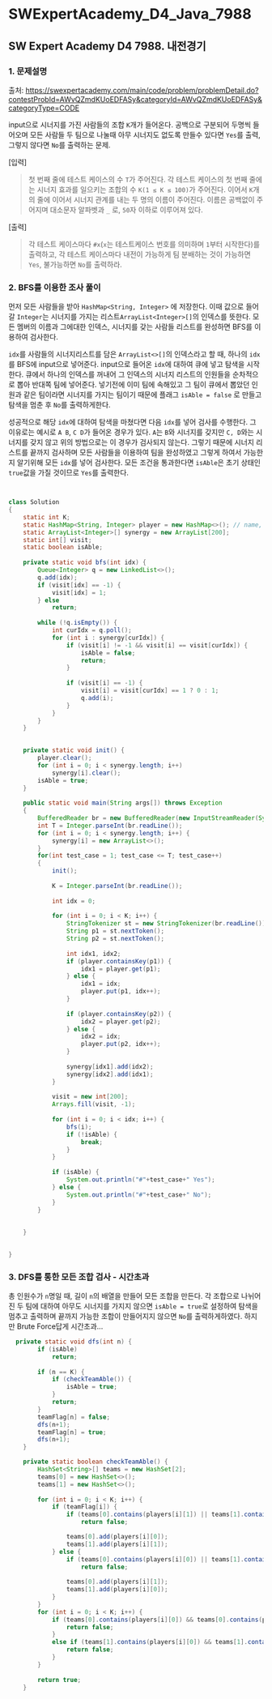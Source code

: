 # SWExpertAcademy_D4_Java_7988

## SW Expert Academy D4 7988. 내전경기

### 1. 문제설명

출처: https://swexpertacademy.com/main/code/problem/problemDetail.do?contestProbId=AWvQZmdKUoEDFASy&categoryId=AWvQZmdKUoEDFASy&categoryType=CODE

input으로 시너지를 가진 사람들의 조합 `K`개가 들어온다. 공백으로 구분되어 두명씩 들어오며 모든 사람들 두 팀으로 나눌때 아무 시너지도 없도록 만들수 있다면 `Yes`를 출력, 그렇지 않다면 `No`를 출력하는 문제.

[입력]
> 첫 번째 줄에 테스트 케이스의 수 `T`가 주어진다.
> 각 테스트 케이스의 첫 번째 줄에는 시너지 효과를 일으키는 조합의 수 `K(1 ≤ K ≤ 100)`가 주어진다.
> 이어서 `K`개의 줄에 이어서 시너지 관계를 내는 두 명의 이름이 주어진다.
> 이름은 공백없이 주어지며 대소문자 알파벳과 `_` 로, `50`자 이하로 이루어져 있다.

[출력]
> 각 테스트 케이스마다 `#x`(`x`는 테스트케이스 번호를 의미하며 `1`부터 시작한다)를 출력하고,
> 각 테스트 케이스마다 내전이 가능하게 팀 분배하는 것이 가능하면 `Yes`, 불가능하면 `No`를 출력하라.

### 2. BFS를 이용한 조사 풀이

먼저 모든 사람들을 받아 `HashMap<String, Integer>` 에 저장한다. 이때 값으로 들어갈 `Integer`는 시너지를 가지는 리스트`ArrayList<Integer>[]`의 인덱스를 뜻한다. 모든 멤버의 이름과 그에대한 인덱스, 시너지를 갖는 사람들 리스트를 완성하면 BFS를 이용하여 검사한다.

`idx`를 사람들의 시너지리스트를 담은 `ArrayList<>[]`의 인덱스라고 할 때, 하나의 `idx`를 BFS에 input으로 넣어준다. input으로 들어온 `idx`에 대하여 큐에 넣고 탐색을 시작한다. 큐에서 하나의 인덱스를 꺼내어 그 인덱스의 시너지 리스트의 인원들을 순차적으로 뽑아 반대쪽 팀에 넣어준다. 넣기전에 이미 팀에 속해있고 그 팀이 큐에서 뽑았던 인원과 같은 팀이라면 시너지를 가지는 팀이기 때문에 플래그 `isAble = false` 로 만들고 탐색을 멈춘 후 `No`를 출력하게한다.

성공적으로 해당 `idx`에 대하여 탐색을 마쳤다면 다음 `idx`를 넣어 검사를 수행한다. 그 이유로는 예시로 `A B`, `C D`가 들어온 경우가 있다. `A`는 `B`와 시너지를 갖지만 `C, D`와는 시너지를 갖지 않고 위의 방법으로는 이 경우가 검사되지 않는다. 그렇기 때문에 시너지 리스트를 끝까지 검사하며 모든 사람들을 이용하여 팀을 완성하였고 그렇게 하여서 가능한지 알기위해 모든 `idx`를 넣어 검사한다. 모든 조건을 통과한다면 `isAble`은 초기 상태인 `true`값을 가질 것이므로 `Yes`를 출력한다.

```java


class Solution
{
	static int K;
	static HashMap<String, Integer> player = new HashMap<>(); // name, idx
	static ArrayList<Integer>[] synergy = new ArrayList[200];
	static int[] visit;
	static boolean isAble;
	
	private static void bfs(int idx) {
		Queue<Integer> q = new LinkedList<>();
		q.add(idx);
		if (visit[idx] == -1) {
			visit[idx] = 1;
		} else 
			return;
		
		while (!q.isEmpty()) {
			int curIdx = q.poll();
			for (int i : synergy[curIdx]) {
				if (visit[i] != -1 && visit[i] == visit[curIdx]) {
					isAble = false;
					return;
				}
				
				if (visit[i] == -1) {
					visit[i] = visit[curIdx] == 1 ? 0 : 1;
					q.add(i);
				}
			}
		}
	}

	
	private static void init() {
		player.clear();
		for (int i = 0; i < synergy.length; i++)
			synergy[i].clear();
		isAble = true;
	}
	
	public static void main(String args[]) throws Exception
	{
		BufferedReader br = new BufferedReader(new InputStreamReader(System.in));
		int T = Integer.parseInt(br.readLine());
		for (int i = 0; i < synergy.length; i++) {
			synergy[i] = new ArrayList<>();
		}
		for(int test_case = 1; test_case <= T; test_case++)
		{
			init();
			
			K = Integer.parseInt(br.readLine());
			
			int idx = 0;
			
			for (int i = 0; i < K; i++) {
				StringTokenizer st = new StringTokenizer(br.readLine());
				String p1 = st.nextToken();
				String p2 = st.nextToken();
				
				int idx1, idx2;
				if (player.containsKey(p1)) {
					idx1 = player.get(p1);
				} else {
					idx1 = idx;
					player.put(p1, idx++);
				}
				
				if (player.containsKey(p2)) {
					idx2 = player.get(p2);
				} else {
					idx2 = idx;
					player.put(p2, idx++);
				}
				
				synergy[idx1].add(idx2);
				synergy[idx2].add(idx1);
			}
			
			visit = new int[200];
			Arrays.fill(visit, -1);
			
			for (int i = 0; i < idx; i++) {
				bfs(i);
				if (!isAble) {
					break;					
				}
			}
			
			if (isAble) {
				System.out.println("#"+test_case+" Yes");
			} else {
				System.out.println("#"+test_case+" No");
			}
		}
		
		
	}

	
}
```

### 3. DFS를 통한 모든 조합 검사 - 시간초과

총 인원수가 `n`명일 때, 길이 `n`의 배열을 만들어 모든 조합을 만든다. 각 조합으로 나뉘어진 두 팀에 대하여 아무도 시너지를 가지지 않으면 `isAble = true`로 설정하여 탐색을 멈추고 출력하며 끝까지 가능한 조합이 만들어지지 않으면 `No`를 출력하게하였다. 하지만 Brute Force답게 시간초과...

```java
  private static void dfs(int n) {
		if (isAble)
			return;
		
		if (n == K) {
			if (checkTeamAble()) {
				isAble = true;
			}
			return;
		}
		teamFlag[n] = false;
		dfs(n+1);
		teamFlag[n] = true;
		dfs(n+1);
	}

	private static boolean checkTeamAble() {
		HashSet<String>[] teams = new HashSet[2];
		teams[0] = new HashSet<>();
		teams[1] = new HashSet<>();
		
		for (int i = 0; i < K; i++) {
			if (teamFlag[i]) {
				if (teams[0].contains(players[i][1]) || teams[1].contains(players[i][0]))
					return false;

				teams[0].add(players[i][0]);
				teams[1].add(players[i][1]);
			} else {
				if (teams[0].contains(players[i][0]) || teams[1].contains(players[i][1]))
					return false;
				
				teams[0].add(players[i][1]);
				teams[1].add(players[i][0]);				
			}
		}
		for (int i = 0; i < K; i++) {
			if (teams[0].contains(players[i][0]) && teams[0].contains(players[i][1])) {
				return false;
			}
			else if (teams[1].contains(players[i][0]) && teams[1].contains(players[i][1])) {
				return false;
			}
		}
		
		return true;
	}
```
